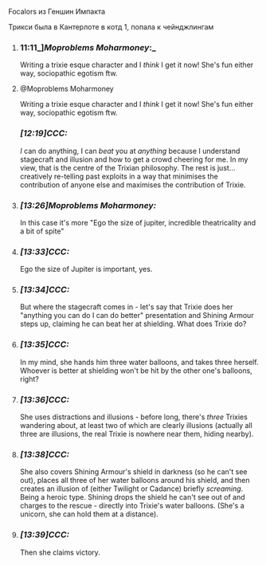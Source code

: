Focalors из Геншин Импакта

Трикси была в Кантерлоте в котд 1, попала к чейнджлингам

1. ### 11:11_]_Moproblems Moharmoney_:_ 
    
    Writing a trixie esque character and I _think_ I get it now! She's fun either way, sociopathic egotism ftw.
    
2. @Moproblems Moharmoney
    
    Writing a trixie esque character and I _think_ I get it now! She's fun either way, sociopathic egotism ftw.
    
    ### _[_12:19_]_CCC_:_ 
    
    _I_ can do anything, I can _beat_ you at _anything_ because I understand stagecraft and illusion and how to get a crowd cheering for me. In my view, that is the centre of the Trixian philosophy. The rest is just... creatively re-telling past exploits in a way that minimises the contribution of anyone else and maximises the contribution of Trixie.

1. ### _[_13:26_]_Moproblems Moharmoney_:_ 
    
    In this case it's more "Ego the size of jupiter, incredible theatricality and a bit of spite"
    
2. ### _[_13:33_]_CCC_:_ 
    
    Ego the size of Jupiter is important, yes.
    
3. ### _[_13:34_]_CCC_:_ 
    
    But where the stagecraft comes in - let's say that Trixie does her "anything you can do I can do better" presentation and Shining Armour steps up, claiming he can beat her at shielding. What does Trixie do?
    
4. ### _[_13:35_]_CCC_:_ 
    
    In my mind, she hands him three water balloons, and takes three herself. Whoever is better at shielding won't be hit by the other one's balloons, right?
    
5. ### _[_13:36_]_CCC_:_ 
    
    She uses distractions and illusions - before long, there's _three_ Trixies wandering about, at least two of which are clearly illusions (actually all three are illusions, the real Trixie is nowhere near them, hiding nearby).
    
6. ### _[_13:38_]_CCC_:_ 
    
    She also covers Shining Armour's shield in darkness (so he can't see out), places all three of her water balloons around his shield, and then creates an illusion of (either Twilight or Cadance) briefly _screaming_. Being a heroic type. Shining drops the shield he can't see out of and charges to the rescue - directly into Trixie's water balloons. (She's a unicorn, she can hold them at a distance).
    
7. ### _[_13:39_]_CCC_:_ 
    
    Then she claims victory.